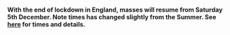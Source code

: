 #### With the end of lockdown in England, masses will resume from **Saturday 5th December.** Note times has changed slightly from the Summer. See [here](../pages/masstimes.htm) for times and details.